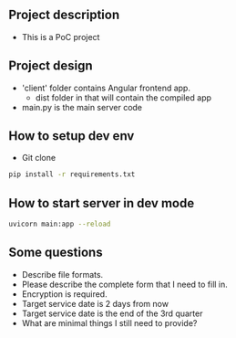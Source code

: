 

## Project description
- This is a PoC project 

## Project design
- 'client' folder contains Angular frontend app.
    - dist folder in that will contain the compiled app
- main.py is the main server code


## How to setup dev env
- Git clone
```bash
pip install -r requirements.txt
```

## How to start server in dev mode
```bash
uvicorn main:app --reload
```

## Some questions
- Describe file formats.
- Please describe the complete form that I need to fill in.
- Encryption is required.
- Target service date is 2 days from now
- Target service date is the end of the 3rd quarter
- What are minimal things I still need to provide?



